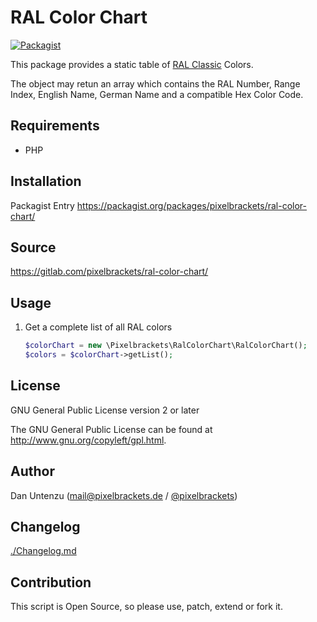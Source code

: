 RAL Color Chart
===============

[![Packagist](https://img.shields.io/packagist/v/pixelbrackets/ral-color-chart.svg)](https://packagist.org/packages/pixelbrackets/ral-color-chart/)

This package provides a static table of [RAL Classic](https://www.ral-farben.de/) Colors.

The object may retun an array which contains the RAL Number, Range Index, 
English Name, German Name and a compatible Hex Color Code.

Requirements
------------

* PHP

Installation
------------

Packagist Entry https://packagist.org/packages/pixelbrackets/ral-color-chart/

Source
------

https://gitlab.com/pixelbrackets/ral-color-chart/

Usage
-----

1. Get a complete list of all RAL colors
   ```php
   $colorChart = new \Pixelbrackets\RalColorChart\RalColorChart();
   $colors = $colorChart->getList();
   ```

License
-------

GNU General Public License version 2 or later

The GNU General Public License can be found at http://www.gnu.org/copyleft/gpl.html.

Author
------

Dan Untenzu (<mail@pixelbrackets.de> / [@pixelbrackets](https://pixelbrackets.de))

Changelog
---------

[./Changelog.md](./Changelog.md)

Contribution
------------

This script is Open Source, so please use, patch, extend or fork it.
